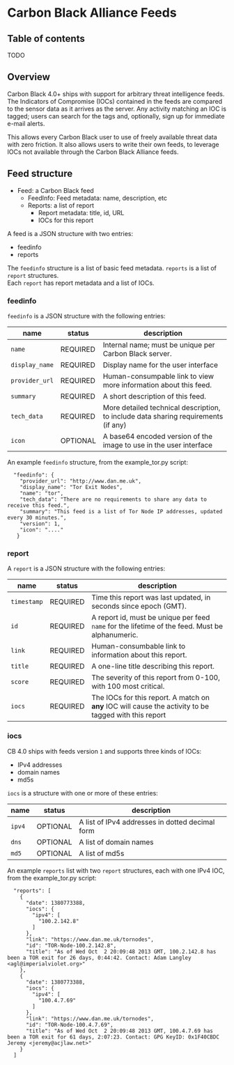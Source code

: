 # Carbon Black Alliance Feeds

## Table of contents

TODO

## Overview

Carbon Black 4.0+ ships with support for arbitrary threat intelligence feeds.  The Indicators of Compromise (IOCs) 
contained in the feeds are compared to the sensor data as it arrives as the server.  Any activity matching an 
IOC is tagged; users can search for the tags and, optionally, sign up for immediate e-mail alerts.

This allows every Carbon Black user to use of freely available threat data with zero friction.  It also allows
users to write their own feeds, to leverage IOCs not available through the Carbon Black Alliance feeds.

## Feed structure

* Feed: a Carbon Black feed
  * FeedInfo: Feed metadata: name, description, etc
  * Reports: a list of report
      * Report metadata: title, id, URL
      * IOCs for this report

A feed is a JSON structure with two entries:

* feedinfo 
* reports

The `feedinfo` structure is a list of basic feed metadata.   `reports` is a list of `report` structures.  
Each `report` has report metadata and a list of IOCs.  

### feedinfo 

`feedinfo` is a JSON structure with the following entries:

| name  | status | description | 
| ----- | -------|-------------| 
| `name`         | REQUIRED | Internal name; must be unique per Carbon Black server. | 
| `display_name` | REQUIRED | Display name for the user interface | 
| `provider_url` | REQUIRED | Human-consumpable link to view more information about this feed. | 
| `summary`      | REQUIRED | A short description of this feed. | 
| `tech_data`    | REQUIRED | More detailed technical description, to include data sharing requirements (if any) | 
| `icon`         | OPTIONAL | A base64 encoded version of the image to use in the user interface | 

An example `feedinfo` structure, from the example_tor.py script:

```
  "feedinfo": {
    "provider_url": "http://www.dan.me.uk",
    "display_name": "Tor Exit Nodes",
    "name": "tor",
    "tech_data": "There are no requirements to share any data to receive this feed.",
    "summary": "This feed is a list of Tor Node IP addresses, updated every 30 minutes.",
    "version": 1,
    "icon": "...."
   }
```

### report

A `report` is a JSON structure with the following entries:

| name  | status | description | 
| ----- | -------|-------------| 
| `timestamp`    | REQUIRED | Time this report was last updated, in seconds since epoch (GMT). | 
| `id`           | REQUIRED | A report id, must be unique per feed `name` for the lifetime of the feed.  Must be alphanumeric. | 
| `link`         | REQUIRED | Human-consumbable link to information about this report. | 
| `title`        | REQUIRED | A one-line title describing this report. | 
| `score`        | REQUIRED | The severity of this report from 0-100, with 100 most critical. | 
| `iocs`         | REQUIRED | The IOCs for this report.  A match on __any__ IOC will cause the activity to be tagged with this report | 

### iocs

CB 4.0 ships with feeds version `1` and supports three kinds of IOCs:

* IPv4 addresses
* domain names
* md5s

`iocs` is a structure with one or more of these entries:

| name  | status | description | 
| ----- | -------|-------------| 
| `ipv4`         | OPTIONAL | A list of IPv4 addresses in dotted decimal form | 
| `dns`          | OPTIONAL | A list of domain names | 
| `md5`          | OPTIONAL | A list of md5s | 

An example `reports` list with two `report` structures, each with one IPv4 IOC, from the example_tor.py script:

```
  "reports": [
    {
      "date": 1380773388,
      "iocs": {
        "ipv4": [
          "100.2.142.8"
        ]
      },
      "link": "https://www.dan.me.uk/tornodes",
      "id": "TOR-Node-100.2.142.8",
      "title": "As of Wed Oct  2 20:09:48 2013 GMT, 100.2.142.8 has been a TOR exit for 26 days, 0:44:42. Contact: Adam Langley <agl@imperialviolet.org>"
    },
    {
      "date": 1380773388,
      "iocs": {
        "ipv4": [
          "100.4.7.69"
        ]
      },
      "link": "https://www.dan.me.uk/tornodes",
      "id": "TOR-Node-100.4.7.69",
      "title": "As of Wed Oct  2 20:09:48 2013 GMT, 100.4.7.69 has been a TOR exit for 61 days, 2:07:23. Contact: GPG KeyID: 0x1F40CBDC Jeremy <jeremy@acjlaw.net>"
    }
  ]
```
    
